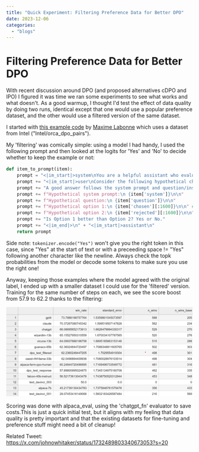 ```yaml
---
title: "Quick Experiment: Filtering Preference Data for Better DPO"
date: 2023-12-06
categories: 
  - "blogs"
---
```


# Filtering Preference Data for Better DPO

With recent discussion around DPO (and proposed alternatives cDPO and IPO) I figured it was time we ran some experiments to see what works and what doesn't. As a good warmup, I thought I'd test the effect of data quality by doing two runs, identical except that one would use a popular preference dataset, and the other would use a filtered version of the same dataset.

I started with [this example code](https://colab.research.google.com/drive/15iFBr1xWgztXvhrj5I9fBv20c7CFOPBE?usp=sharing) by [Maxime Labonne](https://twitter.com/maximelabonne/status/1729936838318543243) which uses a dataset from Intel ("Intel/orca_dpo_pairs"). 

My 'filtering' was comically simple: using a model I had handy, I used the following prompt and then looked at the logits for 'Yes' and 'No' to decide whether to keep the example or not:

```python
def item_to_prompt(item):
    prompt = "<|im_start|>system\nYou are a helpful assistant who evaluates chat responses.\n<|im_end|>\n"
    prompt += "<|im_start|>user\nConsider the following hypothetical chat and evaluate whether the first response (Option 1) is better than the second."
    prompt += "A good answer follows the system prompt and question/instruction well. Answer 'Yes' or 'No' only.\n"
    prompt += f"Hypothetical system prompt:\n {item['system']}\n\n"
    prompt += f"Hypothetical question:\n {item['question']}\n\n"
    prompt += f"Hypothetical option 1:\n {item['chosen'][:1600]}\n\n" # << NB setting a max length
    prompt += f"Hypothetical option 2:\n {item['rejected'][:1600]}\n\n"
    prompt += "Is Option 1 better than Option 2? Yes or No."
    prompt += "<|im_end|>\n" + "<|im_start|>assistant\n"
    return prompt
```

Side note: `tokenizer.encode("Yes")` won't give you the right token in this case, since "Yes" at the start of text or with a preceeding space != "Yes" following another character like the newline. Always check the topk probabilities from the model or decode some tokens to make sure you use the right one!

Anyway, keeping those examples where the model agreed with the original label, I ended up with a smaller dataset I could use for the 'filtered' version. Training for the same number of steps on each, we see the score boost from 57.9 to 62.2 thanks to the filtering:

![](images/dpo_lb.jpg)

Scoring was done with alpaca_eval, using the 'chatgpt_fn' evaluator to save costs.This is just a quick initial test, but it aligns with my feeling that data quality is pretty important and that the existing datasets for fine-tuning and preference stuff might need a bit of cleanup!

Related Tweet: https://x.com/johnowhitaker/status/1732489803340673053?s=20